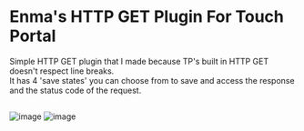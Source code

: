# Enma's HTTP GET Plugin For Touch Portal
Simple HTTP GET plugin that I made because TP's built in HTTP GET doesn't respect line breaks.<br>
It has 4 'save states' you can choose from to save and access the response and the status code of the request.

##
![image](https://github.com/EnmaDarei/tp_http_get_plugin/assets/14081432/91497c0c-f4e3-4ba4-a517-7892cb804e10)
![image](https://github.com/EnmaDarei/tp_http_get_plugin/assets/14081432/f3e738b9-8ebd-40b6-a609-1d0bc1b3f3ae)




